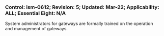 ### Control: ism-0612; Revision: 5; Updated: Mar-22; Applicability: ALL; Essential Eight: N/A
<p>System administrators for gateways are formally trained on the operation and management of gateways.</p>